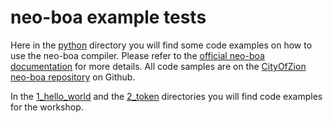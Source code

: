 # neo-boa example tests

Here in the [python](https://github.com/SmartEconomyWorkshop/workshop/tree/master/examples/python) directory you will find some code examples on how to use the neo-boa compiler. Please refer to the [official neo-boa documentation](https://neo-boa.readthedocs.io/en/latest/) for more details.
All code samples are on the [CityOfZion neo-boa repository](https://github.com/CityOfZion/neo-boa) on Github.

In the [1_hello_world](https://github.com/SmartEconomyWorkshop/workshop/tree/master/examples/1_hello_world) and the [2_token](https://github.com/SmartEconomyWorkshop/workshop/tree/master/examples/2_token) directories you will find code examples for the workshop.
